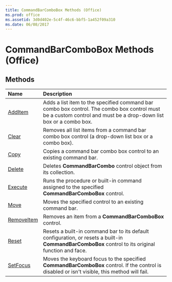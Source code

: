 ```yaml
---
title: CommandBarComboBox Methods (Office)
ms.prod: office
ms.assetid: 3d0d402e-5c4f-46c6-bbf5-1a452f09a310
ms.date: 06/08/2017
---
```



# CommandBarComboBox Methods (Office)

## Methods



|**Name**|**Description**|
|:-----|:-----|
|[AddItem](commandbarcombobox-additem-method-office.md)|Adds a list item to the specified command bar combo box control. The combo box control must be a custom control and must be a drop-down list box or a combo box.|
|[Clear](commandbarcombobox-clear-method-office.md)|Removes all list items from a command bar combo box control (a drop-down list box or a combo box).|
|[Copy](commandbarcombobox-copy-method-office.md)|Copies a command bar combo box control to an existing command bar.|
|[Delete](commandbarcombobox-delete-method-office.md)|Deletes  **CommandBarCombo** control object from its collection.|
|[Execute](commandbarcombobox-execute-method-office.md)|Runs the procedure or built-in command assigned to the specified  **CommandBarComboBox** control.|
|[Move](commandbarcombobox-move-method-office.md)|Moves the specified control to an existing command bar.|
|[RemoveItem](commandbarcombobox-removeitem-method-office.md)|Removes an item from a  **CommandBarComboBox** control.|
|[Reset](commandbarcombobox-reset-method-office.md)|Resets a built-in command bar to its default configuration, or resets a built-in  **CommandBarComboBox** control to its original function and face.|
|[SetFocus](commandbarcombobox-setfocus-method-office.md)|Moves the keyboard focus to the specified  **CommandBarComboBox** control. If the control is disabled or isn't visible, this method will fail.|

